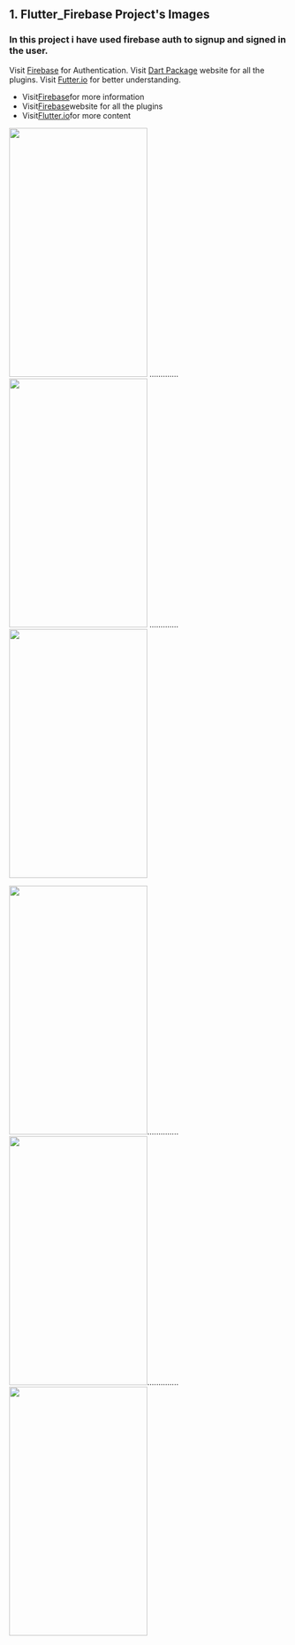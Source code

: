 ## 1. Flutter_Firebase Project's Images
   ### In this project i have used firebase auth to signup and signed in the user.
 
   Visit [Firebase](https://firebase.google.com/) for Authentication.
   Visit [Dart Package](https://pub.dartlang.org/) website for all the plugins.
   Visit [Futter.io](https://flutter.io/) for better understanding.
  <ul>
  <li>Visit<a href="https://firebase.google.com/">Firebase</a>for more information</li>
  <li>Visit<a href="https://pub.dartlang.org/">Firebase</a>website for all the plugins</li>
  <li>Visit<a href="https://flutter.io/">Flutter.io</a>for more content</li>
</ul>

<img src="https://github.com/octivia/Flutter_Examples/blob/master/Upload%20Images/flutter_firebase/flutter_firebase_1.jpeg" alt="" 
width="250" height="450" > .............
<img src="https://github.com/octivia/Flutter_Examples/blob/master/Upload%20Images/flutter_firebase/flutter_firebase_2.jpeg" alt="" width="250" height="450" > .............
 <img src="https://github.com/octivia/Flutter_Examples/blob/master/Upload%20Images/flutter_firebase/flutter_firebase_3.jpeg"
alt="" width="250" height="450" >

<img src="https://github.com/octivia/Flutter_Examples/blob/master/Upload%20Images/flutter_firebase/flutter_firebase_4.jpeg" alt="" 
width="250" height="450" >..............
<img src="https://github.com/octivia/Flutter_Examples/blob/master/Upload%20Images/flutter_firebase/flutter_firebase_5.jpeg" alt="" width="250" height="450" >..............
 <img src="https://github.com/octivia/Flutter_Examples/blob/master/Upload%20Images/flutter_firebase/flutter_firebase_6.jpeg"
alt="" width="250" height="450" >
